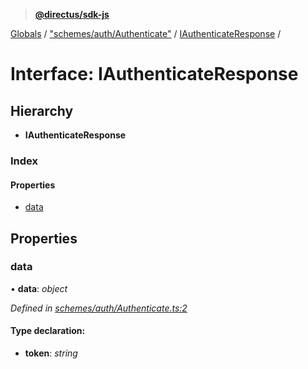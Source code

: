 > **[@directus/sdk-js](../README.md)**

[Globals](../README.md) / ["schemes/auth/Authenticate"](../modules/_schemes_auth_authenticate_.md) / [IAuthenticateResponse](_schemes_auth_authenticate_.iauthenticateresponse.md) /

# Interface: IAuthenticateResponse

## Hierarchy

* **IAuthenticateResponse**

### Index

#### Properties

* [data](_schemes_auth_authenticate_.iauthenticateresponse.md#data)

## Properties

###  data

• **data**: *object*

*Defined in [schemes/auth/Authenticate.ts:2](https://github.com/janbiasi/sdk-js/blob/75383ea/src/schemes/auth/Authenticate.ts#L2)*

#### Type declaration:

* **token**: *string*